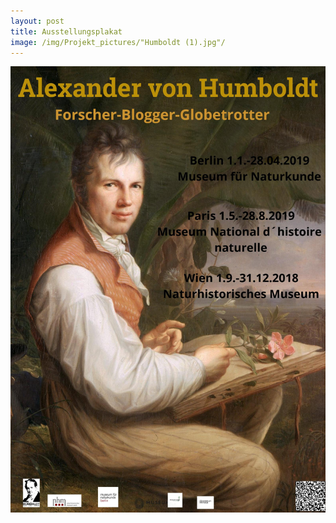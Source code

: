 ```yaml
---
layout: post
title: Ausstellungsplakat
image: /img/Projekt_pictures/"Humboldt (1).jpg"/
---
```



![](../img/Projekt_pictures/Humboldt_Plakat.jpg)
